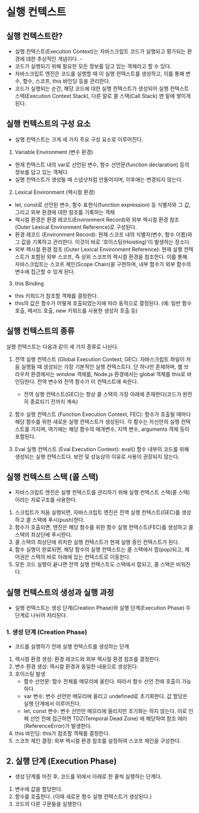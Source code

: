 # 실행 컨텍스트

## 실행 컨텍스트란?

- 실행 컨텍스트(Execution Context)는 자바스크립트 코드가 실행되고 평가되는 환경에 대한 추상적인 개념이다. -
- 코드가 실행되기 위해 필요한 모든 정보를 담고 있는 객체라고 할 수 있다.
- 자바스크립트 엔진은 코드를 실행할 때 이 실행 컨텍스트를 생성하고, 이를 통해 변수, 함수, 스코프, this 바인딩 등을 관리한다.
- 코드가 실행되는 순간, 해당 코드에 대한 실행 컨텍스트가 생성되어 실행 컨텍스트 스택(Execution Context Stack), 다른 말로 콜 스택(Call Stack) 맨 밑에 쌓이게 된다.

## 실행 컨텍스트의 구성 요소

- 실행 컨텍스트는 크게 세 가지 주요 구성 요소로 이루어진다.

1. Variable Environment (변수 환경)

- 현재 컨텍스트 내의 var로 선언된 변수, 함수 선언문(function declaration) 등의 정보를 담고 있는 객체다.
- 실행 컨텍스트가 생성될 때 스냅샷처럼 만들어지며, 이후에는 변경되지 않는다.

2. Lexical Environment (렉시컬 환경)

- let, const로 선언된 변수, 함수 표현식(function expression) 등 식별자와 그 값, 그리고 외부 환경에 대한 참조를 기록하는 객체
- 렉시컬 환경은 환경 레코드(Environment Record)와 외부 렉시컬 환경 참조(Outer Lexical Environment Reference)로 구성된다.
- 환경 레코드 (Environment Record): 현재 스코프 내의 식별자(변수, 함수 이름)와 그 값을 기록하고 관리한다. 이것이 바로 '호이스팅(Hoisting)'이 발생하는 장소다.
- 외부 렉시컬 환경 참조 (Outer Lexical Environment Reference): 현재 실행 컨텍스트가 포함된 외부 스코프, 즉 상위 스코프의 렉시컬 환경을 참조한다. 이를 통해 자바스크립트는 스코프 체인(Scope Chain)을 구현하며, 내부 함수가 외부 함수의 변수에 접근할 수 있게 된다.

3. this Binding

- this 키워드가 참조할 객체를 결정한다.
- this의 값은 함수가 어떻게 호출되었는지에 따라 동적으로 결정된다. (예: 일반 함수 호출, 메서드 호출, new 키워드를 사용한 생성자 호출 등)

## 실행 컨텍스트의 종류

실행 컨텍스트는 다음과 같이 세 가지 종류로 나뉜다.

1. 전역 실행 컨텍스트 (Global Execution Context, GEC): 자바스크립트 파일이 처음 실행될 때 생성되는 가장 기본적인 실행 컨텍스트다. 단 하나만 존재하며, 웹 브라우저 환경에서는 window 객체를, Node.js 환경에서는 global 객체를 this로 바인딩한다. 전역 변수와 전역 함수가 이 컨텍스트에 속한다.

   - 전역 실행 컨텍스트(GEC)는 항상 콜 스택의 가장 아래에 존재한다(코드가 완전히 종료되기 전까지 계속)

2. 함수 실행 컨텍스트 (Function Execution Context, FEC): 함수가 호출될 때마다 해당 함수를 위한 새로운 실행 컨텍스트가 생성된다. 각 함수는 자신만의 실행 컨텍스트를 가지며, 여기에는 해당 함수의 매개변수, 지역 변수, arguments 객체 등이 포함된다.

3. Eval 실행 컨텍스트 (Eval Execution Context): eval() 함수 내부의 코드를 위해 생성되는 실행 컨텍스트다. 보안 및 성능상의 이유로 사용이 권장되지 않는다.

## 실행 컨텍스트 스택 (콜 스택)

- 자바스크립트 엔진은 실행 컨텍스트를 관리하기 위해 실행 컨텍스트 스택(콜 스택) 이라는 자료구조를 사용한다.

1. 스크립트가 처음 실행되면, 자바스크립트 엔진은 전역 실행 컨텍스트(GEC)를 생성하고 콜 스택에 푸시(push)한다.
2. 함수가 호출되면, 엔진은 해당 함수를 위한 함수 실행 컨텍스트(FEC)를 생성하고 콜 스택의 최상단에 푸시한다.
3. 콜 스택의 최상단에 위치한 실행 컨텍스트가 현재 실행 중인 컨텍스트가 된다.
4. 함수 실행이 완료되면, 해당 함수의 실행 컨텍스트는 콜 스택에서 팝(pop)되고, 제어권은 스택의 바로 아래에 있는 컨텍스트로 이동한다.
5. 모든 코드 실행이 끝나면 전역 실행 컨텍스트도 스택에서 팝되고, 콜 스택은 비워진다.

## 실행 컨텍스트의 생성과 실행 과정

- 실행 컨텍스트는 생성 단계(Creation Phase)와 실행 단계(Execution Phase) 두 단계로 나뉘어 처리된다.

### 1. 생성 단계 (Creation Phase)

- 코드를 실행하기 전에 실행 컨텍스트를 생성하는 단계

1. 렉시컬 환경 생성: 환경 레코드와 외부 렉시컬 환경 참조를 결정한다.
2. 변수 환경 생성: 렉시컬 환경과 동일한 내용으로 생성된다.
3. 호이스팅 발생
   - 함수 선언문: 함수 전체를 메모리에 올린다. 따라서 함수 선언 전에 호출이 가능하다.
   - var 변수: 변수 선언만 메모리에 올리고 undefined로 초기화한다. 값 할당은 실행 단계에서 이루어진다.
   - let, const 변수: 변수 선언만 메모리에 올리지만 초기화는 하지 않는다. 이로 인해 선언 전에 접근하면 TDZ(Temporal Dead Zone) 에 해당하여 참조 에러(ReferenceError)가 발생한다.
4. this 바인딩: this가 참조할 객체를 결정한다.
5. 스코프 체인 결정: 외부 렉시컬 환경 참조를 설정하여 스코프 체인을 구성한다.

## 2. 실행 단계 (Execution Phase)

- 생성 단계를 마친 후, 코드를 위에서 아래로 한 줄씩 실행하는 단계다.

1. 변수에 값을 할당한다.
2. 함수를 호출한다. (이때 새로운 함수 실행 컨텍스트가 생성된다.)
3. 코드의 다른 구문들을 실행한다.
